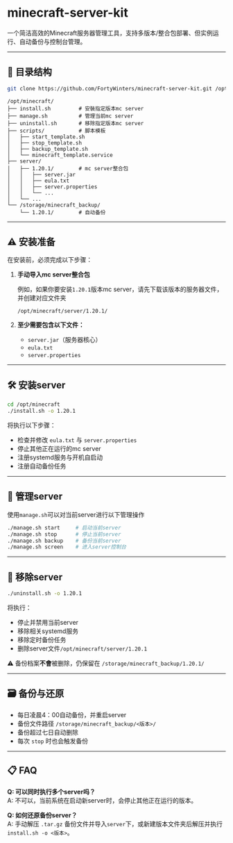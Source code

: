 # minecraft-server-kit

一个简洁高效的Minecraft服务器管理工具，支持多版本/整合包部署、但实例运行、自动备份与控制台管理。

---

## 📁 目录结构
```bash
git clone https://github.com/FortyWinters/minecraft-server-kit.git /opt/minecraft
```

```
/opt/minecraft/
├── install.sh         # 安裝指定版本mc server
├── manage.sh          # 管理当前mc server
├── uninstall.sh       # 移除指定版本mc server
├── scripts/           # 脚本模板
│   ├── start_template.sh
│   ├── stop_template.sh
│   ├── backup_template.sh
│   └── minecraft_template.service
├── server/
│   ├── 1.20.1/        # mc server整合包
│   │   ├── server.jar
│   │   ├── eula.txt
│   │   ├── server.properties
│   │   └── ...
│   └── ...
└── /storage/minecraft_backup/
    └── 1.20.1/        # 自动备份
```

---

## ⚠️ 安装准备

在安装前，必须完成以下步骤：

1. **手动导入mc server整合包**

   例如，如果你要安装`1.20.1`版本mc server，请先下载该版本的服务器文件，并创建对应文件夹

   ```
   /opt/minecraft/server/1.20.1/
   ```

2. **至少需要包含以下文件：**

   - `server.jar`（服务器核心）
   - `eula.txt`
   - `server.properties`

---

## 🛠️ 安装server

```bash
cd /opt/minecraft
./install.sh -o 1.20.1
```

将执行以下步骤：

- 检查并修改 `eula.txt` 与 `server.properties`
- 停止其他正在运行的mc server
- 注册systemd服务与开机自启动
- 注册自动备份任务

---

## 🚦 管理server

使用`manage.sh`可以对当前server进行以下管理操作

```bash
./manage.sh start     # 启动当前server
./manage.sh stop      # 停止当前server
./manage.sh backup    # 备份当前server
./manage.sh screen    # 进入server控制台
```

---

## 🧼 移除server

```bash
./uninstall.sh -o 1.20.1
```

将执行：

- 停止并禁用当前server
- 移除相关systemd服务
- 移除定时备份任务
- 删除server文件`/opt/minecraft/server/1.20.1`

⚠️ 备份档案**不會**被删除，仍保留在 `/storage/minecraft_backup/1.20.1/`

---

## 🗃️ 备份与还原

- 每日凌晨4：00自动备份，并重启server
- 备份文件路径 `/storage/minecraft_backup/<版本>/`
- 备份超过七日自动删除
- 每次 `stop` 时也会触发备份

---

## 📋 FAQ

**Q: 可以同时执行多个server吗？**  
A: 不可以，当前系统在启动新server时，会停止其他正在运行的版本。

**Q: 如何还原备份server？**  
A: 手动解压 `.tar.gz` 备份文件并导入`server`下，或新建版本文件夹后解压并执行 `install.sh -o <版本>`。
